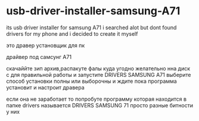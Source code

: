 # usb-driver-installer-samsung-A71
its usb driver installer for samsung A71 i searched alot but dont found drivers for my phone and i decided to create it myself



это дравер установщик для пк


драйвер под самсунг А71 


скачаййте зип архив,распакуте фалы куда угодно желательно нна диск с для правильной работы и запустите DRIVERS SAMSUNG A71 выберите способ установки полны или 
выборочны и ждите пока программа установит и настроит дравера

если она не заработает то попробуте программу которая находится в папке drivers называется DRIVERS SAMSUNG 71 просто разные битности у них
